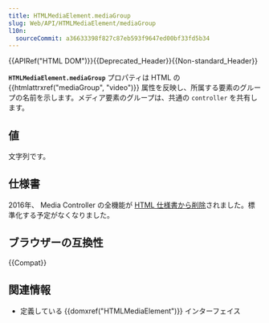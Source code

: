 ```yaml
---
title: HTMLMediaElement.mediaGroup
slug: Web/API/HTMLMediaElement/mediaGroup
l10n:
  sourceCommit: a36633398f827c87eb593f9647ed00bf33fd5b34
---
```


{{APIRef("HTML DOM")}}{{Deprecated_Header}}{{Non-standard_Header}}

**`HTMLMediaElement.mediaGroup`** プロパティは HTML の {{htmlattrxref("mediaGroup", "video")}} 属性を反映し、所属する要素のグループの名前を示します。メディア要素のグループは、共通の `controller` を共有します。

## 値

文字列です。

## 仕様書

2016年、 Media Controller の全機能が [HTML 仕様書から削除](https://github.com/w3c/html/issues/246)されました。標準化する予定がなくなりました。

## ブラウザーの互換性

{{Compat}}

## 関連情報

- 定義している {{domxref("HTMLMediaElement")}} インターフェイス
